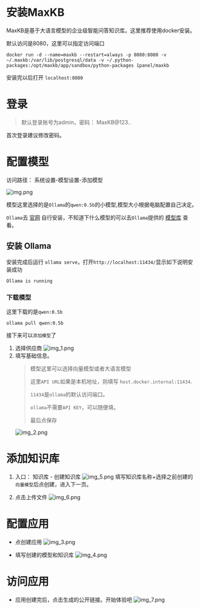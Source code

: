 # 安装MaxKB

MaxKB是基于大语言模型的企业级智能问答知识库。这里推荐使用docker安装。

默认访问是8080，这里可以指定访问端口

```shell
docker run -d --name=maxkb --restart=always -p 8080:8080 -v ~/.maxkb:/var/lib/postgresql/data -v ~/.python-packages:/opt/maxkb/app/sandbox/python-packages 1panel/maxkb
```

安装完以后打开 `localhost:8080`

# 登录

> 默认登录账号为admin，密码： MaxKB@123..

首次登录建议修改密码。

# 配置模型

访问路径： 系统设置-模型设置-添加模型

![img.png](img.png)

模型这里选择的是`Ollama`的`qwen:0.5b`的小模型,模型大小根据电脑配置自己决定。

`Ollama`去 [官网](https://ollama.com/download) 自行安装，不知道下什么模型的可以去`Ollama`提供的 [模型库](https://ollama.com/search) 查看。

## 安装 Ollama

安装完成后运行 `ollama serve`，打开`http://localhost:11434/`显示如下说明安装成功

```
Ollama is running
```

### 下载模型

这里下载的是`qwen:0.5b`

`ollama pull qwen:0.5b`

接下来可以`添加模型`了

1. 选择供应商
    ![img_1.png](img_1.png)
2. 填写基础信息。
   > 模型这里可以选择向量模型或者大语言模型
   > 
   > 这里`API URL`如果是本机地址，则填写 `host.docker.internal:11434`. 
   > 
   > `11434`是`ollama`的默认访问端口。
   > 
   > `ollama`不需要`API KEY`，可以随便填。
   > 
   > 最后点保存
   > 
    ![img_2.png](img_2.png)
   
# 添加知识库
1. 入口： 知识库 - 创建知识库
![img_5.png](img_5.png)
填写知识库名称+选择之前创建的`向量模型`后点创建，进入下一页。

2. 点击上传文件
![img_6.png](img_6.png)

# 配置应用
* 点创建应用
![img_3.png](img_3.png)

* 填写创建的模型和知识库
![img_4.png](img_4.png)
  
# 访问应用
* 应用创建完后，点击生成的公开链接。开始体验吧
![img_7.png](img_7.png)
  
